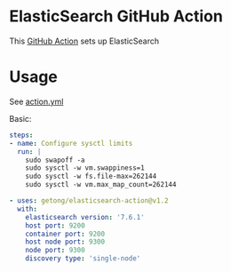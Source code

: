 # ElasticSearch GitHub Action

This [GitHub Action](https://github.com/features/actions) sets up ElasticSearch

# Usage

See [action.yml](action.yml)

Basic:
```yaml
steps:
- name: Configure sysctl limits
  run: |
    sudo swapoff -a
    sudo sysctl -w vm.swappiness=1
    sudo sysctl -w fs.file-max=262144
    sudo sysctl -w vm.max_map_count=262144

- uses: getong/elasticsearch-action@v1.2
  with:
    elasticsearch version: '7.6.1'
    host port: 9200
    container port: 9200
    host node port: 9300
    node port: 9300
    discovery type: 'single-node'
```
